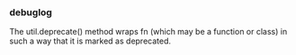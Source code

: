 ### debuglog

The util.deprecate() method wraps fn (which may be a function or class) in such a way that it is marked as deprecated.
